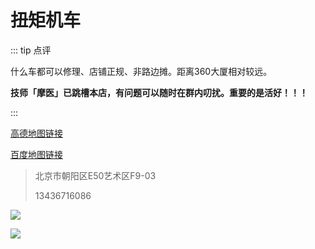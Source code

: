 # 扭矩机车

::: tip 点评

什么车都可以修理、店铺正规、非路边摊。距离360大厦相对较远。

**技师「摩医」已跳槽本店，有问题可以随时在群内叨扰。重要的是活好！！！**

:::

[高德地图链接](https://surl.amap.com/32U0pyOdl4)

[百度地图链接](https://j.map.baidu.com/86/TCL)

> 北京市朝阳区E50艺术区F9-03
>
> 13436716086

![](https://gitee.com/zhou/MoYouClubPic/raw/master/20210401162011.jpg)

![](https://gitee.com/zhou/MoYouClubPic/raw/master/20210401162022.jpg)